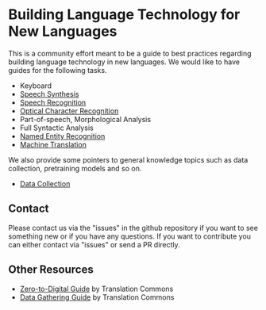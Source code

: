 # Building Language Technology for New Languages

This is a community effort meant to be a guide to best practices regarding building language technology in new languages.
We would like to have guides for the following tasks.

* Keyboard
* [Speech Synthesis](speech-synthesis/)
* [Speech Recognition](speech-recognition/)
* [Optical Character Recognition](optical-character-recognition/)
* Part-of-speech, Morphological Analysis
* Full Syntactic Analysis
* [Named Entity Recognition](named-entity-recognition/)
* [Machine Translation](machine-translation/)


We also provide some pointers to general knowledge topics such as data collection, pretraining models and so on.
* [Data Collection](general-knowledge/data-collection)

## Contact

Please contact us via the "issues" in the github repository if you want to see something new or if you have any questions. If you want to contribute you can either contact via "issues" or send a PR directly.

## Other Resources

* [Zero-to-Digital Guide](https://translationcommons.org/impact/language-digitization/resources/zero-to-digital/) by Translation Commons
* [Data Gathering Guide](https://translationcommons.org/impact/language-digitization/resources/data-gathering/) by Translation Commons
